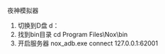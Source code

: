 夜神模拟器

1. 切换到D盘  d：
2. 找到bin目录 cd Program Files\Nox\bin
3. 开启服务器 nox_adb.exe connect 127.0.0.1:62001